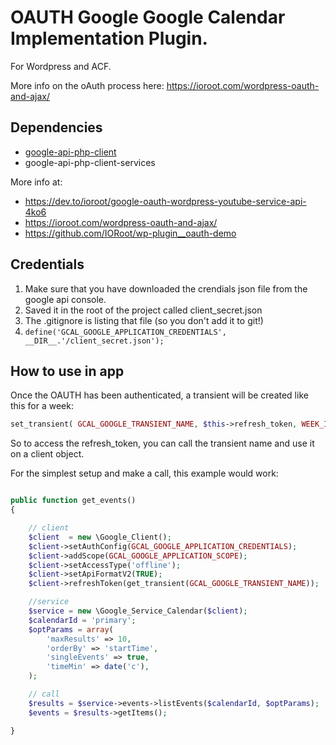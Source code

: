 # OAUTH Google Google Calendar Implementation Plugin.

For Wordpress and ACF.

More info on the oAuth process here: https://ioroot.com/wordpress-oauth-and-ajax/  

## Dependencies
- [google-api-php-client](https://github.com/googleapis/google-api-php-client)
- google-api-php-client-services


More info at:                                                           
- https://dev.to/ioroot/google-oauth-wordpress-youtube-service-api-4ko6    
- https://ioroot.com/wordpress-oauth-and-ajax/                             
- https://github.com/IORoot/wp-plugin__oauth-demo        


## Credentials 
1. Make sure that you have downloaded the crendials json file from the google api console.
1. Saved it in the root of the project called client_secret.json
1. The .gitignore is listing that file (so you don't add it to git!)
1. `define('GCAL_GOOGLE_APPLICATION_CREDENTIALS', __DIR__.'/client_secret.json');`

## How to use in app

Once the OAUTH has been authenticated, a transient will be created like this for a week:

```php
set_transient( GCAL_GOOGLE_TRANSIENT_NAME, $this->refresh_token, WEEK_IN_SECONDS );
```

So to access the refresh_token, you can call the transient name and use it on a client object.

For the simplest setup and make a call, this example would work:

```php

public function get_events()
{

    // client
    $client  = new \Google_Client();
    $client->setAuthConfig(GCAL_GOOGLE_APPLICATION_CREDENTIALS);
    $client->addScope(GCAL_GOOGLE_APPLICATION_SCOPE);
    $client->setAccessType('offline');
    $client->setApiFormatV2(TRUE);
    $client->refreshToken(get_transient(GCAL_GOOGLE_TRANSIENT_NAME));

    //service
    $service = new \Google_Service_Calendar($client);
    $calendarId = 'primary';
    $optParams = array(
        'maxResults' => 10,
        'orderBy' => 'startTime',
        'singleEvents' => true,
        'timeMin' => date('c'),
    );

    // call
    $results = $service->events->listEvents($calendarId, $optParams);
    $events = $results->getItems(); 

}
```